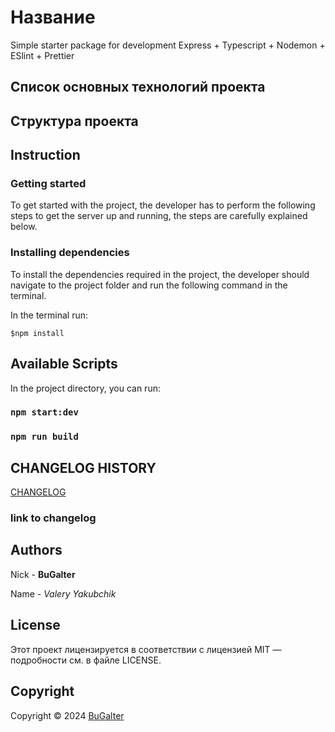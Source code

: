 # Название

Simple starter package for development Express + Typescript + Nodemon + ESlint + Prettier

## Список основных технологий проекта

## Структура проекта

## Instruction

### Getting started

To get started with the project, the developer has to perform the following steps to get
the server up and running, the steps are carefully explained below.

### Installing dependencies

To install the dependencies required in the project, the developer should navigate to the project folder and run the
following command in the terminal.

In the terminal run:

```shell
$npm install
```

## Available Scripts

In the project directory, you can run:

### `npm start:dev`

### `npm run build`

## CHANGELOG HISTORY

[CHANGELOG](https://github.com/REPOSITORY_NAME/PROJECT_NAME/blob/develop/CHANGELOG.md)

### link to changelog

## Authors

Nick - **BuGalter**

Name - _Valery Yakubchik_

## License

Этот проект лицензируется в соответствии с лицензией MIT — подробности см. в файле LICENSE.

## Copyright

Copyright © 2024 [BuGalter](https://bugalter.vercel.app/)
